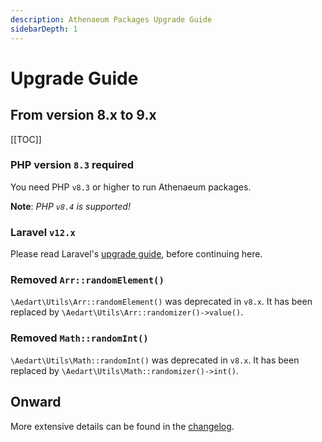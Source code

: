```yaml
---
description: Athenaeum Packages Upgrade Guide
sidebarDepth: 1
---
```


# Upgrade Guide

## From version 8.x to 9.x

[[TOC]]

### PHP version `8.3` required

You need PHP `v8.3` or higher to run Athenaeum packages.

**Note**: _PHP `v8.4` is supported!_

### Laravel `v12.x`

Please read Laravel's [upgrade guide](https://laravel.com/docs/12.x/upgrade), before continuing here.

### Removed `Arr::randomElement()`

`\Aedart\Utils\Arr::randomElement()` was deprecated in `v8.x`. It has been replaced
by `\Aedart\Utils\Arr::randomizer()->value()`.

### Removed `Math::randomInt()`

`\Aedart\Utils\Math::randomInt()` was deprecated in `v8.x`. It has been replaced
by `\Aedart\Utils\Math::randomizer()->int()`.

## Onward

More extensive details can be found in the [changelog](https://github.com/aedart/athenaeum/blob/master/CHANGELOG.md).
